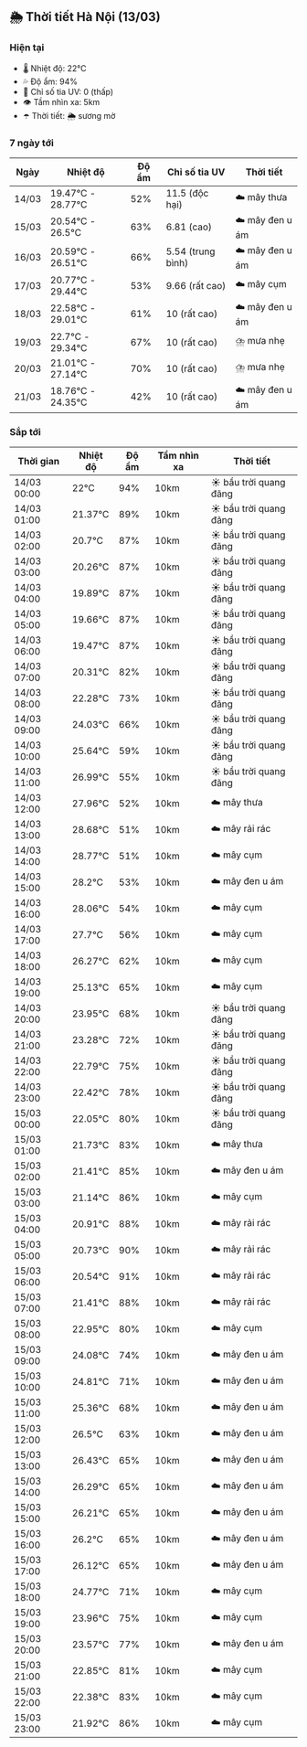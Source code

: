 ## 🌦️ Thời tiết Hà Nội (13/03)

### Hiện tại

- 🌡️ Nhiệt độ: 22℃
- 💦 Độ ẩm: 94%
- 🌟 Chỉ số tia UV: 0 (thấp)
- 👁️ Tầm nhìn xa: 5km
- ☂️ Thời tiết: 🌦️ sương mờ

### 7 ngày tới

| Ngày | Nhiệt độ | Độ ẩm | Chỉ số tia UV | Thời tiết |
| --- | --- | --- | --- | --- |
| 14/03 | 19.47℃ - 28.77℃ | 52% | 11.5 (độc hại) | ☁️ mây thưa |
| 15/03 | 20.54℃ - 26.5℃ | 63% | 6.81 (cao) | ☁️ mây đen u ám |
| 16/03 | 20.59℃ - 26.51℃ | 66% | 5.54 (trung bình) | ☁️ mây đen u ám |
| 17/03 | 20.77℃ - 29.44℃ | 53% | 9.66 (rất cao) | ☁️ mây cụm |
| 18/03 | 22.58℃ - 29.01℃ | 61% | 10 (rất cao) | ☁️ mây đen u ám |
| 19/03 | 22.7℃ - 29.34℃ | 67% | 10 (rất cao) | ⛈️ mưa nhẹ |
| 20/03 | 21.01℃ - 27.14℃ | 70% | 10 (rất cao) | ⛈️ mưa nhẹ |
| 21/03 | 18.76℃ - 24.35℃ | 42% | 10 (rất cao) | ☁️ mây đen u ám |

### Sắp tới

| Thời gian | Nhiệt độ | Độ ẩm | Tầm nhìn xa | Thời tiết |
| --- | --- | --- | --- | --- |
| 14/03 00:00 | 22℃ | 94% | 10km | ☀️ bầu trời quang đãng |
| 14/03 01:00 | 21.37℃ | 89% | 10km | ☀️ bầu trời quang đãng |
| 14/03 02:00 | 20.7℃ | 87% | 10km | ☀️ bầu trời quang đãng |
| 14/03 03:00 | 20.26℃ | 87% | 10km | ☀️ bầu trời quang đãng |
| 14/03 04:00 | 19.89℃ | 87% | 10km | ☀️ bầu trời quang đãng |
| 14/03 05:00 | 19.66℃ | 87% | 10km | ☀️ bầu trời quang đãng |
| 14/03 06:00 | 19.47℃ | 87% | 10km | ☀️ bầu trời quang đãng |
| 14/03 07:00 | 20.31℃ | 82% | 10km | ☀️ bầu trời quang đãng |
| 14/03 08:00 | 22.28℃ | 73% | 10km | ☀️ bầu trời quang đãng |
| 14/03 09:00 | 24.03℃ | 66% | 10km | ☀️ bầu trời quang đãng |
| 14/03 10:00 | 25.64℃ | 59% | 10km | ☀️ bầu trời quang đãng |
| 14/03 11:00 | 26.99℃ | 55% | 10km | ☀️ bầu trời quang đãng |
| 14/03 12:00 | 27.96℃ | 52% | 10km | ☁️ mây thưa |
| 14/03 13:00 | 28.68℃ | 51% | 10km | ☁️ mây rải rác |
| 14/03 14:00 | 28.77℃ | 51% | 10km | ☁️ mây cụm |
| 14/03 15:00 | 28.2℃ | 53% | 10km | ☁️ mây đen u ám |
| 14/03 16:00 | 28.06℃ | 54% | 10km | ☁️ mây cụm |
| 14/03 17:00 | 27.7℃ | 56% | 10km | ☁️ mây cụm |
| 14/03 18:00 | 26.27℃ | 62% | 10km | ☁️ mây cụm |
| 14/03 19:00 | 25.13℃ | 65% | 10km | ☁️ mây cụm |
| 14/03 20:00 | 23.95℃ | 68% | 10km | ☀️ bầu trời quang đãng |
| 14/03 21:00 | 23.28℃ | 72% | 10km | ☀️ bầu trời quang đãng |
| 14/03 22:00 | 22.79℃ | 75% | 10km | ☀️ bầu trời quang đãng |
| 14/03 23:00 | 22.42℃ | 78% | 10km | ☀️ bầu trời quang đãng |
| 15/03 00:00 | 22.05℃ | 80% | 10km | ☀️ bầu trời quang đãng |
| 15/03 01:00 | 21.73℃ | 83% | 10km | ☁️ mây thưa |
| 15/03 02:00 | 21.41℃ | 85% | 10km | ☁️ mây đen u ám |
| 15/03 03:00 | 21.14℃ | 86% | 10km | ☁️ mây cụm |
| 15/03 04:00 | 20.91℃ | 88% | 10km | ☁️ mây rải rác |
| 15/03 05:00 | 20.73℃ | 90% | 10km | ☁️ mây rải rác |
| 15/03 06:00 | 20.54℃ | 91% | 10km | ☁️ mây rải rác |
| 15/03 07:00 | 21.41℃ | 88% | 10km | ☁️ mây rải rác |
| 15/03 08:00 | 22.95℃ | 80% | 10km | ☁️ mây cụm |
| 15/03 09:00 | 24.08℃ | 74% | 10km | ☁️ mây đen u ám |
| 15/03 10:00 | 24.81℃ | 71% | 10km | ☁️ mây đen u ám |
| 15/03 11:00 | 25.36℃ | 68% | 10km | ☁️ mây đen u ám |
| 15/03 12:00 | 26.5℃ | 63% | 10km | ☁️ mây đen u ám |
| 15/03 13:00 | 26.43℃ | 65% | 10km | ☁️ mây đen u ám |
| 15/03 14:00 | 26.29℃ | 65% | 10km | ☁️ mây đen u ám |
| 15/03 15:00 | 26.21℃ | 65% | 10km | ☁️ mây đen u ám |
| 15/03 16:00 | 26.2℃ | 65% | 10km | ☁️ mây đen u ám |
| 15/03 17:00 | 26.12℃ | 65% | 10km | ☁️ mây đen u ám |
| 15/03 18:00 | 24.77℃ | 71% | 10km | ☁️ mây cụm |
| 15/03 19:00 | 23.96℃ | 75% | 10km | ☁️ mây cụm |
| 15/03 20:00 | 23.57℃ | 77% | 10km | ☁️ mây đen u ám |
| 15/03 21:00 | 22.85℃ | 81% | 10km | ☁️ mây cụm |
| 15/03 22:00 | 22.38℃ | 83% | 10km | ☁️ mây cụm |
| 15/03 23:00 | 21.92℃ | 86% | 10km | ☁️ mây cụm |
